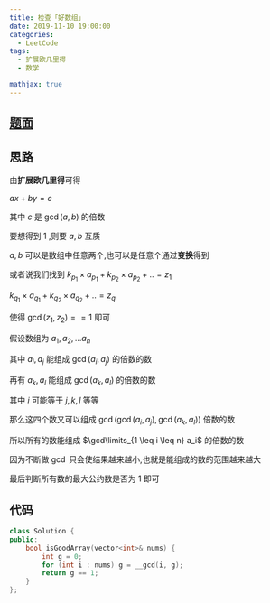 ```yaml
---
title: 检查「好数组」
date: 2019-11-10 19:00:00
categories:
  - LeetCode
tags:
  - 扩展欧几里得
  - 数学

mathjax: true
---
```


## [题面](https://leetcode-cn.com/contest/weekly-contest-161/problems/check-if-it-is-a-good-array/)

## 思路

由**扩展欧几里得**可得

$ax+by=c$

其中 $c$ 是 $\gcd(a,b)$ 的倍数

要想得到 $1$ ,则要 $a, b$ 互质

$a, b$ 可以是数组中任意两个,也可以是任意个通过**变换**得到

或者说我们找到 $k_{p_1}\times a_{p_1}+k_{p_2}\times a_{p_2}+.. = z_1$

$k_{q_1}\times a_{q_1}+k_{q_2}\times a_{q_2}+.. = z_q$

使得 $\gcd(z_1, z_2) == 1$ 即可

假设数组为 $a_1, a_2,...a_n$

其中 $a_i, a_j$ 能组成 $\gcd(a_i, a_j)$ 的倍数的数

再有 $a_k, a_l$ 能组成 $\gcd(a_k, a_l)$ 的倍数的数

其中 $i$ 可能等于 $j, k, l$ 等等

那么这四个数又可以组成 $\gcd(\gcd(a_i, a_j),\gcd(a_k,a_l))$ 倍数的数

所以所有的数能组成 $\gcd\limits_{1 \leq i \leq n} a_i$ 的倍数的数

因为不断做 $\gcd$ 只会使结果越来越小,也就是能组成的数的范围越来越大

最后判断所有数的最大公约数是否为 $1$ 即可




## 代码
```cpp
class Solution {
public:
    bool isGoodArray(vector<int>& nums) {
        int g = 0;
        for (int i : nums) g = __gcd(i, g);
        return g == 1;
    }
};
```